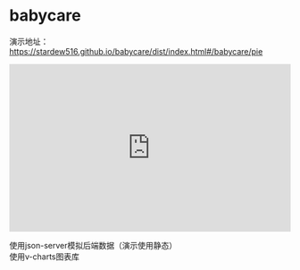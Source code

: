 # babycare

演示地址： https://stardew516.github.io/babycare/dist/index.html#/babycare/pie  

<html>
  <body>
    <div>
        <iframe src="https://stardew516.github.io/babycare/dist/index.html#/babycare/pie" frameborder="0" width="100%" height="300px"></iframe>
      </div>
   </body>
</html>


使用json-server模拟后端数据（演示使用静态）  
使用v-charts图表库